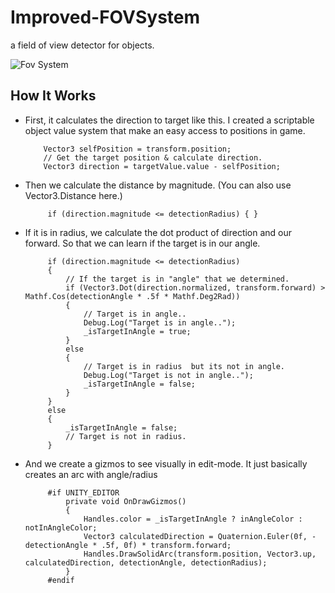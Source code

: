 # Improved-FOVSystem
 a field of view detector for objects.
 
 ![Fov System](https://media1.giphy.com/media/VtjMuIIMlHL93VbbXI/giphy.gif?cid=790b761125884bf5c532142d8d2c95b88fd909f7f4369242&rid=giphy.gif&ct=g)
 
 
 ## How It Works
 
 - First, it calculates the direction to target like this. I created a scriptable object value system that make an easy access to positions in game.
 
           Vector3 selfPosition = transform.position;
           // Get the target position & calculate direction.
           Vector3 direction = targetValue.value - selfPosition;
           
- Then we calculate the distance by magnitude. (You can also use Vector3.Distance here.)

           if (direction.magnitude <= detectionRadius) { }
                
- If it is in radius, we calculate the dot product of direction and our forward. So that we can learn if the target is in our angle.

           if (direction.magnitude <= detectionRadius)
           {
               // If the target is in "angle" that we determined.
               if (Vector3.Dot(direction.normalized, transform.forward) > Mathf.Cos(detectionAngle * .5f * Mathf.Deg2Rad))
               {
                   // Target is in angle..
                   Debug.Log("Target is in angle..");
                   _isTargetInAngle = true;
               }
               else
               {
                   // Target is in radius  but its not in angle.
                   Debug.Log("Target is not in angle..");
                   _isTargetInAngle = false;
               }
           }
           else
           {
               _isTargetInAngle = false;
               // Target is not in radius.
           }       

- And we create a gizmos to see visually in edit-mode. It just basically creates an arc with angle/radius

           #if UNITY_EDITOR
               private void OnDrawGizmos()
               {
                   Handles.color = _isTargetInAngle ? inAngleColor : notInAngleColor;
                   Vector3 calculatedDirection = Quaternion.Euler(0f, -detectionAngle * .5f, 0f) * transform.forward;
                   Handles.DrawSolidArc(transform.position, Vector3.up, calculatedDirection, detectionAngle, detectionRadius);
               }
           #endif


